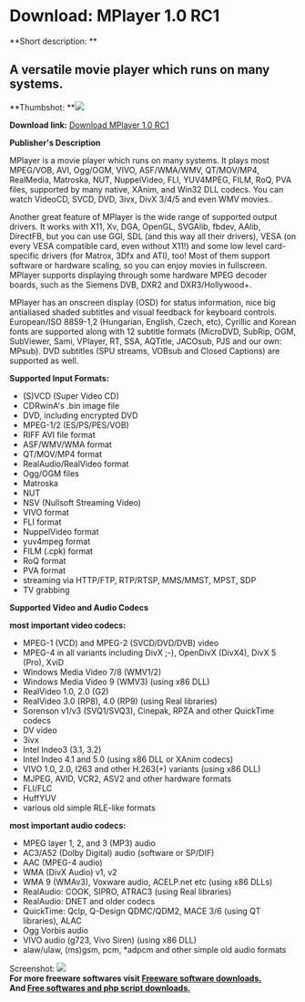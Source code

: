 # Download: MPlayer 1.0 RC1

**Short description: **

## A versatile movie player which runs on many systems.

  
**Thumbshot: **![](http://www.freewarefiles.com/screenshot/mplayer_md.gif)   
  
**Download link:** [Download MPlayer 1.0 RC1](http://freesoftwares.boysofts.com/MPlayer-RC_program_21127.html)  
  

**Publisher's Description**  
  

MPlayer is a movie player which runs on many systems. It plays most MPEG/VOB,
AVI, Ogg/OGM, VIVO, ASF/WMA/WMV, QT/MOV/MP4, RealMedia, Matroska, NUT,
NuppelVideo, FLI, YUV4MPEG, FILM, RoQ, PVA files, supported by many native,
XAnim, and Win32 DLL codecs. You can watch VideoCD, SVCD, DVD, 3ivx, DivX
3/4/5 and even WMV movies..

Another great feature of MPlayer is the wide range of supported output
drivers. It works with X11, Xv, DGA, OpenGL, SVGAlib, fbdev, AAlib, DirectFB,
but you can use GGI, SDL (and this way all their drivers), VESA (on every VESA
compatible card, even without X11!) and some low level card-specific drivers
(for Matrox, 3Dfx and ATI), too! Most of them support software or hardware
scaling, so you can enjoy movies in fullscreen. MPlayer supports displaying
through some hardware MPEG decoder boards, such as the Siemens DVB, DXR2 and
DXR3/Hollywood+.

MPlayer has an onscreen display (OSD) for status information, nice big
antialiased shaded subtitles and visual feedback for keyboard controls.
European/ISO 8859-1,2 (Hungarian, English, Czech, etc), Cyrillic and Korean
fonts are supported along with 12 subtitle formats (MicroDVD, SubRip, OGM,
SubViewer, Sami, VPlayer, RT, SSA, AQTitle, JACOsub, PJS and our own: MPsub).
DVD subtitles (SPU streams, VOBsub and Closed Captions) are supported as well.

**Supported Input Formats:**

  * (S)VCD (Super Video CD) 
  * CDRwinA's .bin image file 
  * DVD, including encrypted DVD 
  * MPEG-1/2 (ES/PS/PES/VOB) 
  * RIFF AVI file format 
  * ASF/WMV/WMA format 
  * QT/MOV/MP4 format 
  * RealAudio/RealVideo format 
  * Ogg/OGM files 
  * Matroska 
  * NUT 
  * NSV (Nullsoft Streaming Video) 
  * VIVO format 
  * FLI format 
  * NuppelVideo format 
  * yuv4mpeg format 
  * FILM (.cpk) format 
  * RoQ format 
  * PVA format 
  * streaming via HTTP/FTP, RTP/RTSP, MMS/MMST, MPST, SDP 
  * TV grabbing 

**Supported Video and Audio Codecs**

**most important video codecs:**

  * MPEG-1 (VCD) and MPEG-2 (SVCD/DVD/DVB) video 
  * MPEG-4 in all variants including DivX ;-), OpenDivX (DivX4), DivX 5 (Pro), XviD 
  * Windows Media Video 7/8 (WMV1/2) 
  * Windows Media Video 9 (WMV3) (using x86 DLL) 
  * RealVideo 1.0, 2.0 (G2) 
  * RealVideo 3.0 (RP8), 4.0 (RP9) (using Real libraries) 
  * Sorenson v1/v3 (SVQ1/SVQ3), Cinepak, RPZA and other QuickTime codecs 
  * DV video 
  * 3ivx 
  * Intel Indeo3 (3.1, 3.2) 
  * Intel Indeo 4.1 and 5.0 (using x86 DLL or XAnim codecs) 
  * VIVO 1.0, 2.0, I263 and other H.263(+) variants (using x86 DLL) 
  * MJPEG, AVID, VCR2, ASV2 and other hardware formats 
  * FLI/FLC 
  * HuffYUV 
  * various old simple RLE-like formats 

**most important audio codecs:**

  * MPEG layer 1, 2, and 3 (MP3) audio 
  * AC3/A52 (Dolby Digital) audio (software or SP/DIF) 
  * AAC (MPEG-4 audio) 
  * WMA (DivX Audio) v1, v2 
  * WMA 9 (WMAv3), Voxware audio, ACELP.net etc (using x86 DLLs) 
  * RealAudio: COOK, SIPRO, ATRAC3 (using Real libraries) 
  * RealAudio: DNET and older codecs 
  * QuickTime: Qclp, Q-Design QDMC/QDM2, MACE 3/6 (using QT libraries), ALAC 
  * Ogg Vorbis audio 
  * VIVO audio (g723, Vivo Siren) (using x86 DLL) 
  * alaw/ulaw, (ms)gsm, pcm, *adpcm and other simple old audio formats 

  
  
Screenshot: ![](http://www.freewarefiles.com/screenshot/mplayer.gif)  
**For more freeware softwares visit [Freeware software downloads.](http://freesoftwares.boysofts.com/)**   
**And [Free softwares and php script downloads.](http://www.boysofts.com/)**

